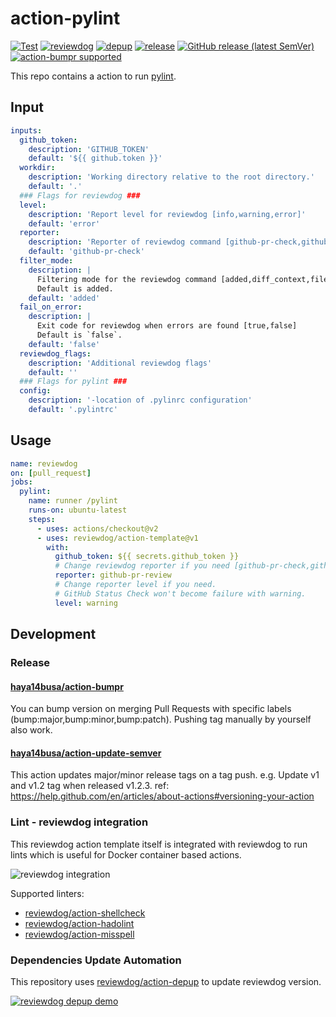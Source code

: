 # action-pylint
[![Test](https://github.com/dciborow/action-pylint/workflows/Test/badge.svg)](https://github.com/dciborow/action-pylint/actions?query=workflow%3ATest)
[![reviewdog](https://github.com/dciborow/action-pylint/workflows/reviewdog/badge.svg)](https://github.com/dciborow/action-pylint/actions?query=workflow%3Areviewdog)
[![depup](https://github.com/dciborow/action-pylint/workflows/depup/badge.svg)](https://github.com/dciborow/action-pylint/actions?query=workflow%3Adepup)
[![release](https://github.com/dciborow/action-pylint/workflows/release/badge.svg)](https://github.com/dciborow/action-pylint/actions?query=workflow%3Arelease)
[![GitHub release (latest SemVer)](https://img.shields.io/github/v/release/dciborow/action-pylint?logo=github&sort=semver)](https://github.com/dciborow/action-pylint/releases)
[![action-bumpr supported](https://img.shields.io/badge/bumpr-supported-ff69b4?logo=github&link=https://github.com/haya14busa/action-bumpr)](https://github.com/haya14busa/action-bumpr)

This repo contains a action to run [pylint](https://pypi.org/project/pylint).

## Input

```yaml
inputs:
  github_token:
    description: 'GITHUB_TOKEN'
    default: '${{ github.token }}'
  workdir:
    description: 'Working directory relative to the root directory.'
    default: '.'
  ### Flags for reviewdog ###
  level:
    description: 'Report level for reviewdog [info,warning,error]'
    default: 'error'
  reporter:
    description: 'Reporter of reviewdog command [github-pr-check,github-check,github-pr-review].'
    default: 'github-pr-check'
  filter_mode:
    description: |
      Filtering mode for the reviewdog command [added,diff_context,file,nofilter].
      Default is added.
    default: 'added'
  fail_on_error:
    description: |
      Exit code for reviewdog when errors are found [true,false]
      Default is `false`.
    default: 'false'
  reviewdog_flags:
    description: 'Additional reviewdog flags'
    default: ''
  ### Flags for pylint ###
  config:
    description: '-location of .pylinrc configuration'
    default: '.pylintrc'
```

## Usage

```yaml
name: reviewdog
on: [pull_request]
jobs:
  pylint:
    name: runner /pylint
    runs-on: ubuntu-latest
    steps:
      - uses: actions/checkout@v2
      - uses: reviewdog/action-template@v1
        with:
          github_token: ${{ secrets.github_token }}
          # Change reviewdog reporter if you need [github-pr-check,github-check,github-pr-review].
          reporter: github-pr-review
          # Change reporter level if you need.
          # GitHub Status Check won't become failure with warning.
          level: warning
```

## Development

### Release

#### [haya14busa/action-bumpr](https://github.com/haya14busa/action-bumpr)
You can bump version on merging Pull Requests with specific labels (bump:major,bump:minor,bump:patch).
Pushing tag manually by yourself also work.

#### [haya14busa/action-update-semver](https://github.com/haya14busa/action-update-semver)

This action updates major/minor release tags on a tag push. e.g. Update v1 and v1.2 tag when released v1.2.3.
ref: https://help.github.com/en/articles/about-actions#versioning-your-action

### Lint - reviewdog integration

This reviewdog action template itself is integrated with reviewdog to run lints
which is useful for Docker container based actions.

![reviewdog integration](https://user-images.githubusercontent.com/3797062/72735107-7fbb9600-3bde-11ea-8087-12af76e7ee6f.png)

Supported linters:

- [reviewdog/action-shellcheck](https://github.com/reviewdog/action-shellcheck)
- [reviewdog/action-hadolint](https://github.com/reviewdog/action-hadolint)
- [reviewdog/action-misspell](https://github.com/reviewdog/action-misspell)

### Dependencies Update Automation
This repository uses [reviewdog/action-depup](https://github.com/reviewdog/action-depup) to update
reviewdog version.

[![reviewdog depup demo](https://user-images.githubusercontent.com/3797062/73154254-170e7500-411a-11ea-8211-912e9de7c936.png)](https://github.com/reviewdog/action-template/pull/6)

